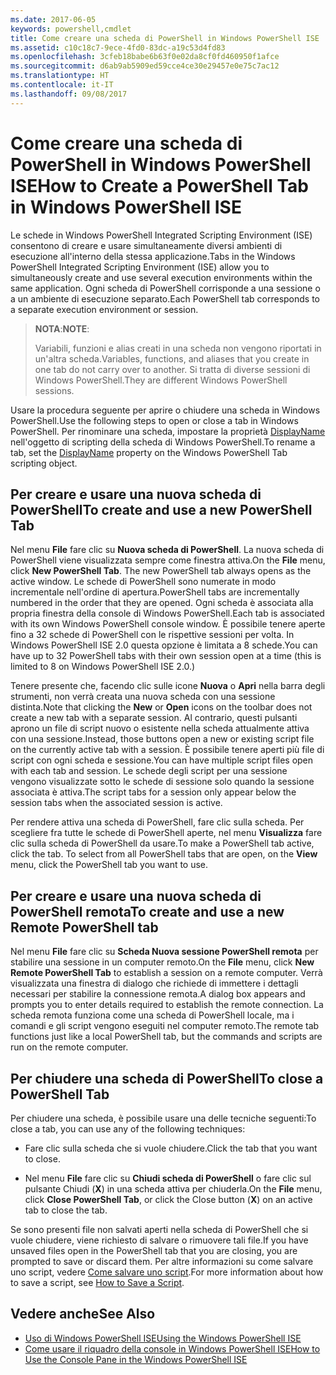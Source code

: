 ```yaml
---
ms.date: 2017-06-05
keywords: powershell,cmdlet
title: Come creare una scheda di PowerShell in Windows PowerShell ISE
ms.assetid: c10c18c7-9ece-4fd0-83dc-a19c53d4fd83
ms.openlocfilehash: 3cfeb18babe6b63f0e02da8cf0fd460950f1afce
ms.sourcegitcommit: d6ab9ab5909ed59cce4ce30e29457e0e75c7ac12
ms.translationtype: HT
ms.contentlocale: it-IT
ms.lasthandoff: 09/08/2017
---
```

# <a name="how-to-create-a-powershell-tab-in-windows-powershell-ise"></a><span data-ttu-id="89909-103">Come creare una scheda di PowerShell in Windows PowerShell ISE</span><span class="sxs-lookup"><span data-stu-id="89909-103">How to Create a PowerShell Tab in Windows PowerShell ISE</span></span>
<span data-ttu-id="89909-104">Le schede in Windows PowerShell Integrated Scripting Environment (ISE) consentono di creare e usare simultaneamente diversi ambienti di esecuzione all'interno della stessa applicazione.</span><span class="sxs-lookup"><span data-stu-id="89909-104">Tabs in the Windows PowerShell Integrated Scripting Environment (ISE) allow you to simultaneously create and use several execution environments within the same application.</span></span>
<span data-ttu-id="89909-105">Ogni scheda di PowerShell corrisponde a una sessione o a un ambiente di esecuzione separato.</span><span class="sxs-lookup"><span data-stu-id="89909-105">Each PowerShell tab corresponds to a separate execution environment or session.</span></span>

> <span data-ttu-id="89909-106">**NOTA**:</span><span class="sxs-lookup"><span data-stu-id="89909-106">**NOTE**:</span></span>
>
> <span data-ttu-id="89909-107">Variabili, funzioni e alias creati in una scheda non vengono riportati in un'altra scheda.</span><span class="sxs-lookup"><span data-stu-id="89909-107">Variables, functions, and aliases that you create in one tab do not carry over to another.</span></span> <span data-ttu-id="89909-108">Si tratta di diverse sessioni di Windows PowerShell.</span><span class="sxs-lookup"><span data-stu-id="89909-108">They are different Windows PowerShell sessions.</span></span>

<span data-ttu-id="89909-109">Usare la procedura seguente per aprire o chiudere una scheda in Windows PowerShell.</span><span class="sxs-lookup"><span data-stu-id="89909-109">Use the following steps to open or close a tab in Windows PowerShell.</span></span>
<span data-ttu-id="89909-110">Per rinominare una scheda, impostare la proprietà [DisplayName](The-PowerShellTab-Object.md#displayname) nell'oggetto di scripting della scheda di Windows PowerShell.</span><span class="sxs-lookup"><span data-stu-id="89909-110">To rename a tab, set the [DisplayName](The-PowerShellTab-Object.md#displayname) property on the Windows PowerShell Tab scripting object.</span></span>

## <a name="to-create-and-use-a-new-powershell-tab"></a><span data-ttu-id="89909-111">Per creare e usare una nuova scheda di PowerShell</span><span class="sxs-lookup"><span data-stu-id="89909-111">To create and use a new PowerShell Tab</span></span>

<span data-ttu-id="89909-112">Nel menu **File** fare clic su **Nuova scheda di PowerShell**. La nuova scheda di PowerShell viene visualizzata sempre come finestra attiva.</span><span class="sxs-lookup"><span data-stu-id="89909-112">On the **File** menu, click **New PowerShell Tab**. The new PowerShell tab always opens as the active window.</span></span>
<span data-ttu-id="89909-113">Le schede di PowerShell sono numerate in modo incrementale nell'ordine di apertura.</span><span class="sxs-lookup"><span data-stu-id="89909-113">PowerShell tabs are incrementally numbered in the order that they are opened.</span></span>
<span data-ttu-id="89909-114">Ogni scheda è associata alla propria finestra della console di Windows PowerShell.</span><span class="sxs-lookup"><span data-stu-id="89909-114">Each tab is associated with its own Windows PowerShell console window.</span></span>
<span data-ttu-id="89909-115">È possibile tenere aperte fino a 32 schede di PowerShell con le rispettive sessioni per volta. In Windows PowerShell ISE 2.0 questa opzione è limitata a 8 schede.</span><span class="sxs-lookup"><span data-stu-id="89909-115">You can have up to 32 PowerShell tabs with their own session open at a time (this is limited to 8 on Windows PowerShell ISE 2.0.)</span></span>

<span data-ttu-id="89909-116">Tenere presente che, facendo clic sulle icone **Nuova** o **Apri** nella barra degli strumenti, non verrà creata una nuova scheda con una sessione distinta.</span><span class="sxs-lookup"><span data-stu-id="89909-116">Note that clicking the **New** or **Open** icons on the toolbar does not create a new tab with a separate session.</span></span>
<span data-ttu-id="89909-117">Al contrario, questi pulsanti aprono un file di script nuovo o esistente nella scheda attualmente attiva con una sessione.</span><span class="sxs-lookup"><span data-stu-id="89909-117">Instead, those buttons open a new or existing script file on the currently active tab with a session.</span></span>
<span data-ttu-id="89909-118">È possibile tenere aperti più file di script con ogni scheda e sessione.</span><span class="sxs-lookup"><span data-stu-id="89909-118">You can have multiple script files open with each tab and session.</span></span>
<span data-ttu-id="89909-119">Le schede degli script per una sessione vengono visualizzate sotto le schede di sessione solo quando la sessione associata è attiva.</span><span class="sxs-lookup"><span data-stu-id="89909-119">The script tabs for a session only appear below the session tabs when the associated session is active.</span></span>

<span data-ttu-id="89909-120">Per rendere attiva una scheda di PowerShell, fare clic sulla scheda. Per scegliere fra tutte le schede di PowerShell aperte, nel menu **Visualizza** fare clic sulla scheda di PowerShell da usare.</span><span class="sxs-lookup"><span data-stu-id="89909-120">To make a PowerShell tab active, click the tab. To select from all PowerShell tabs that are open, on the **View** menu, click the PowerShell tab you want to use.</span></span>

## <a name="to-create-and-use-a-new-remote-powershell-tab"></a><span data-ttu-id="89909-121">Per creare e usare una nuova scheda di PowerShell remota</span><span class="sxs-lookup"><span data-stu-id="89909-121">To create and use a new Remote PowerShell tab</span></span>

<span data-ttu-id="89909-122">Nel menu **File** fare clic su **Scheda Nuova sessione PowerShell remota** per stabilire una sessione in un computer remoto.</span><span class="sxs-lookup"><span data-stu-id="89909-122">On the **File** menu, click **New Remote PowerShell Tab** to establish a session on a remote computer.</span></span>
<span data-ttu-id="89909-123">Verrà visualizzata una finestra di dialogo che richiede di immettere i dettagli necessari per stabilire la connessione remota.</span><span class="sxs-lookup"><span data-stu-id="89909-123">A dialog box appears and prompts you to enter details required to establish the remote connection.</span></span>
<span data-ttu-id="89909-124">La scheda remota funziona come una scheda di PowerShell locale, ma i comandi e gli script vengono eseguiti nel computer remoto.</span><span class="sxs-lookup"><span data-stu-id="89909-124">The remote tab functions just like a local PowerShell tab, but the commands and scripts are run on the remote computer.</span></span>

## <a name="to-close-a-powershell-tab"></a><span data-ttu-id="89909-125">Per chiudere una scheda di PowerShell</span><span class="sxs-lookup"><span data-stu-id="89909-125">To close a PowerShell Tab</span></span>

<span data-ttu-id="89909-126">Per chiudere una scheda, è possibile usare una delle tecniche seguenti:</span><span class="sxs-lookup"><span data-stu-id="89909-126">To close a tab, you can use any of the following techniques:</span></span>

- <span data-ttu-id="89909-127">Fare clic sulla scheda che si vuole chiudere.</span><span class="sxs-lookup"><span data-stu-id="89909-127">Click the tab that you want to close.</span></span>

- <span data-ttu-id="89909-128">Nel menu **File** fare clic su **Chiudi scheda di PowerShell** o fare clic sul pulsante Chiudi (**X**) in una scheda attiva per chiuderla.</span><span class="sxs-lookup"><span data-stu-id="89909-128">On the **File** menu, click **Close PowerShell Tab**, or click  the Close button  (**X**) on an active tab to close the tab.</span></span>

<span data-ttu-id="89909-129">Se sono presenti file non salvati aperti nella scheda di PowerShell che si vuole chiudere, viene richiesto di salvare o rimuovere tali file.</span><span class="sxs-lookup"><span data-stu-id="89909-129">If you have unsaved files open in the PowerShell tab that you are closing, you are prompted to save or discard them.</span></span>
<span data-ttu-id="89909-130">Per altre informazioni su come salvare uno script, vedere [Come salvare uno script](How-to-Write-and-Run-Scripts-in-the-Windows-PowerShell-ISE.md#how-to-save-a-script).</span><span class="sxs-lookup"><span data-stu-id="89909-130">For more information about how to save a script, see [How to Save a Script](How-to-Write-and-Run-Scripts-in-the-Windows-PowerShell-ISE.md#how-to-save-a-script).</span></span>

## <a name="see-also"></a><span data-ttu-id="89909-131">Vedere anche</span><span class="sxs-lookup"><span data-stu-id="89909-131">See Also</span></span>

- [<span data-ttu-id="89909-132">Uso di Windows PowerShell ISE</span><span class="sxs-lookup"><span data-stu-id="89909-132">Using the Windows PowerShell ISE</span></span>](Using-the-Windows-PowerShell-ISE.md)
- [<span data-ttu-id="89909-133">Come usare il riquadro della console in Windows PowerShell ISE</span><span class="sxs-lookup"><span data-stu-id="89909-133">How to Use the Console Pane in the Windows PowerShell ISE</span></span>](How-to-Use-the-Console-Pane-in-the-Windows-PowerShell-ISE.md)

